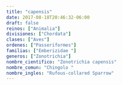 ```yaml
---
title: "capensis"
date: 2017-08-18T20:46:32-06:00
draft: false
reinos: ["Animalia"]
divisiones: ["Chordata"]
clases: ["Aves"]
ordenes: ["Passeriformes"]
familias: ["Emberizidae "]
generos: ["Zonotrichia"]
nombre_cientifico: "Zonotrichia capensis"
nombre_comun: "Chingolo "
nombre_ingles: "Rufous-collared Sparrow"
---
```

